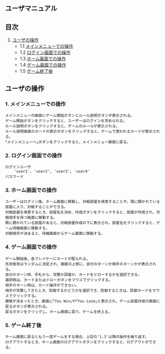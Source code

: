 ## ユーザマニュアル

## 目次

1. [ユーザの操作](#ユーザの操作)
    - 1.1 [メインメニューでの操作](#1-メインメニューでの操作)
    - 1.2 [ログイン画面での操作](#2-ログイン画面での操作)
    - 1.3 [ホーム画面での操作](#3-ホーム画面での操作)
    - 1.4 [ゲーム画面での操作](#4-ゲーム画面での操作)
    - 1.5 [ゲーム終了後](#5-ゲーム終了後)

## ユーザの操作

### 1. メインメニューでの操作

    メインメニューの画面にゲーム開始ボタンとルール説明ボタンが表示される。
    ゲーム開始ボタンをクリックすると、ユーザーはログインを求められる。
    ルール説明ボタンをクリックすると、ゲームのルールが表示される。
    ルール説明画面のカードの表示ボタンをクリックすると、ゲームで使われるカードが表示される。
    ｢メインメニューへ｣ボタンをクリックすると、メインメニュー画面に戻る。

### 2. ログイン画面での操作

    ログインユーザ
        'user1', 'user2', 'user3', 'user4'
    パスワード


### 3. ホーム画面での操作

    ユーザーはログイン後、ホーム画面に移動し、対戦部屋を用意することや、既に開かれている部屋に入り、対戦することができる。
    対戦部屋を用意するとき、部屋名を決め、作成ボタンをクリックすると、部屋が作成され、対戦相手を待つ画面に移動する。
    既に開かれている部屋があると、対戦部屋作成の下に表示され、部屋名をクリックすると、ゲーム待機画面に移動する。
    対戦相手が決まると、待機画面からゲーム画面に移動する。

### 4. ゲーム画面での操作

    ゲーム開始後、各プレイヤーにカードが配られる。
    先攻後攻はランダムに決定され、画面の上側に、自分のターンか相手のターンかが表示される。
    自分のターン時、手札から、攻撃か回復か、カードをドローするかを選択できる。
    選択時は、カードまたはドローボタンをマウスでクリックする。
    相手のターン時は、カード操作ができない。
    相手が攻撃してきたとき、防御するかどうかを選択でき、防御するときは、防御カードをマウスでクリックする。
    勝敗が決まったとき、画面に｢You Win｣や｢You Lose｣と表示され、ゲーム部屋作成の画面に戻るボタンが表示される。
    戻るボタンをクリックし、ホーム画面に戻り、ゲームを終える。

### 5. ゲーム終了後

    ホーム画面に戻るともう一度ゲームをする場合、上記の'1.3'以降の操作を繰り返す。
    ログアウトするとき、ホーム画面のログアウトボタンをクリックすると、ログアウトができる。
